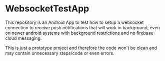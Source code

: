 # WebsocketTestApp

This repository is an Android App to test how to setup a websocket connection to receive push notifications that will work in background, even on newer android systems with background restrictions and no firebase cloud messaging.

This is just a prototype project and therefore the code won't be clean and may contain unnecessary steps/code or even errors.